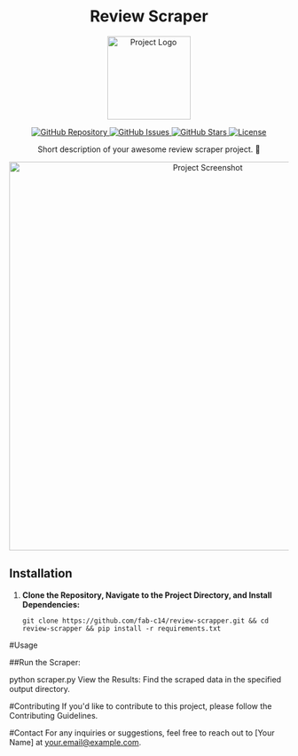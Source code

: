 
<h1 align="center">
  Review Scraper
</h1>

<p align="center">
  <img src="https://your-image-url.com/your-logo.png" alt="Project Logo" width="150">
</p>

<p align="center">
  <a href="https://github.com/fab-c14/review-scrapper.git">
    <img alt="GitHub Repository" src="https://img.shields.io/badge/GitHub-Review%20Scrapper-green.svg?style=for-the-badge">
  </a>
  <a href="https://github.com/fab-c14/review-scrapper/issues">
    <img alt="GitHub Issues" src="https://img.shields.io/github/issues/fab-c14/review-scrapper.svg?style=for-the-badge">
  </a>
  <a href="https://github.com/fab-c14/review-scrapper/stargazers">
    <img alt="GitHub Stars" src="https://img.shields.io/github/stars/fab-c14/review-scrapper.svg?style=for-the-badge">
  </a>
  <a href="https://opensource.org/licenses/MIT">
    <img alt="License" src="https://img.shields.io/badge/License-MIT-yellow.svg?style=for-the-badge">
  </a>
</p>

<p align="center">
  Short description of your awesome review scraper project. 🚀
</p>

<p align="center">
  <img src="https://your-image-url.com/screenshot.png" alt="Project Screenshot" width="700">
</p>

## Installation

1. **Clone the Repository, Navigate to the Project Directory, and Install Dependencies:**
   ```
   git clone https://github.com/fab-c14/review-scrapper.git && cd review-scrapper && pip install -r requirements.txt
#Usage

##Run the Scraper:

python scraper.py
View the Results:
Find the scraped data in the specified output directory.

#Contributing
If you'd like to contribute to this project, please follow the Contributing Guidelines.


#Contact
For any inquiries or suggestions, feel free to reach out to [Your Name] at your.email@example.com.
